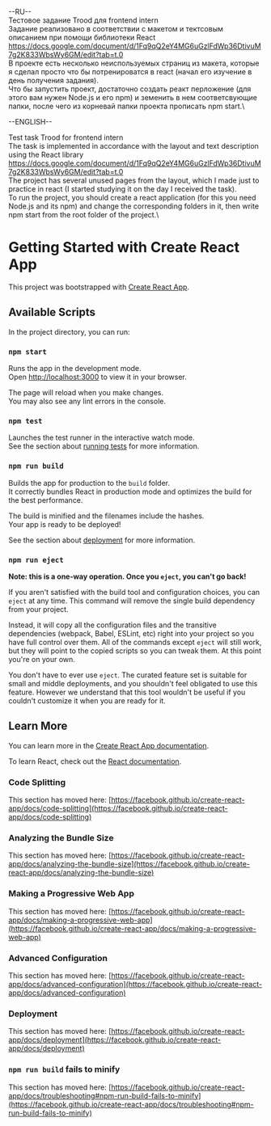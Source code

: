 --RU--\
Тестовое задание Trood для frontend intern\
Задание реализовано в соответствии с макетом и тектсовым описанием при помощи библиотеки React\
https://docs.google.com/document/d/1Fq9qQ2eY4MG6uGzlFdWp36DtivuM7g2K833WbsWy6GM/edit?tab=t.0 \
В проекте есть несколько неиспользуемых страниц из макета, которые я сделал просто что бы потренироватся в react (начал его изучение в день получения задания).\
Что бы запустить проект, достаточно создать реакт перложение (для этого вам нужен Node.js и его npm) и земенить в нем соответсвующие папки, после чего из корневай папки проекта прописать npm start.\


--ENGLISH--

Test task Trood for frontend intern\
The task is implemented in accordance with the layout and text description using the React library\
https://docs.google.com/document/d/1Fq9qQ2eY4MG6uGzlFdWp36DtivuM7g2K833WbsWy6GM/edit?tab=t.0 \
The project has several unused pages from the layout, which I made just to practice in react (I started studying it on the day I received the task).\
To run the project, you should create a react application (for this you need Node.js and its npm) and change the corresponding folders in it, then write npm start from the root folder of the project.\



# Getting Started with Create React App

This project was bootstrapped with [Create React App](https://github.com/facebook/create-react-app).

## Available Scripts

In the project directory, you can run:

### `npm start`

Runs the app in the development mode.\
Open [http://localhost:3000](http://localhost:3000) to view it in your browser.

The page will reload when you make changes.\
You may also see any lint errors in the console.

### `npm test`

Launches the test runner in the interactive watch mode.\
See the section about [running tests](https://facebook.github.io/create-react-app/docs/running-tests) for more information.

### `npm run build`

Builds the app for production to the `build` folder.\
It correctly bundles React in production mode and optimizes the build for the best performance.

The build is minified and the filenames include the hashes.\
Your app is ready to be deployed!

See the section about [deployment](https://facebook.github.io/create-react-app/docs/deployment) for more information.

### `npm run eject`

**Note: this is a one-way operation. Once you `eject`, you can't go back!**

If you aren't satisfied with the build tool and configuration choices, you can `eject` at any time. This command will remove the single build dependency from your project.

Instead, it will copy all the configuration files and the transitive dependencies (webpack, Babel, ESLint, etc) right into your project so you have full control over them. All of the commands except `eject` will still work, but they will point to the copied scripts so you can tweak them. At this point you're on your own.

You don't have to ever use `eject`. The curated feature set is suitable for small and middle deployments, and you shouldn't feel obligated to use this feature. However we understand that this tool wouldn't be useful if you couldn't customize it when you are ready for it.

## Learn More

You can learn more in the [Create React App documentation](https://facebook.github.io/create-react-app/docs/getting-started).

To learn React, check out the [React documentation](https://reactjs.org/).

### Code Splitting

This section has moved here: [https://facebook.github.io/create-react-app/docs/code-splitting](https://facebook.github.io/create-react-app/docs/code-splitting)

### Analyzing the Bundle Size

This section has moved here: [https://facebook.github.io/create-react-app/docs/analyzing-the-bundle-size](https://facebook.github.io/create-react-app/docs/analyzing-the-bundle-size)

### Making a Progressive Web App

This section has moved here: [https://facebook.github.io/create-react-app/docs/making-a-progressive-web-app](https://facebook.github.io/create-react-app/docs/making-a-progressive-web-app)

### Advanced Configuration

This section has moved here: [https://facebook.github.io/create-react-app/docs/advanced-configuration](https://facebook.github.io/create-react-app/docs/advanced-configuration)

### Deployment

This section has moved here: [https://facebook.github.io/create-react-app/docs/deployment](https://facebook.github.io/create-react-app/docs/deployment)

### `npm run build` fails to minify

This section has moved here: [https://facebook.github.io/create-react-app/docs/troubleshooting#npm-run-build-fails-to-minify](https://facebook.github.io/create-react-app/docs/troubleshooting#npm-run-build-fails-to-minify)
